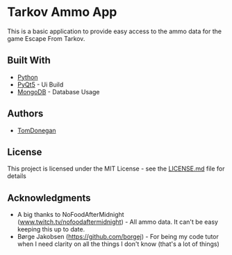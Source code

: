 # Tarkov Ammo App

This is a basic application to provide easy access to the ammo data for the game Escape From Tarkov.

## Built With

* [Python](http://www.python.org)
* [PyQt5](https://pypi.org/project/PyQt5/) - Ui Build
* [MongoDB](https://www.mongodb.com/) - Database Usage

## Authors

* [TomDonegan](https://github.com/tomdonegan)

## License

This project is licensed under the MIT License - see the [LICENSE.md](LICENSE.md) file for details

## Acknowledgments

* A big thanks to NoFoodAfterMidnight (www.twitch.tv/nofoodaftermidnight) - All ammo data. It can't be easy keeping this up to date.
* Børge Jakobsen (https://github.com/borgej) - For being my code tutor when I need clarity on all the things I don't know (that's a lot of things)
